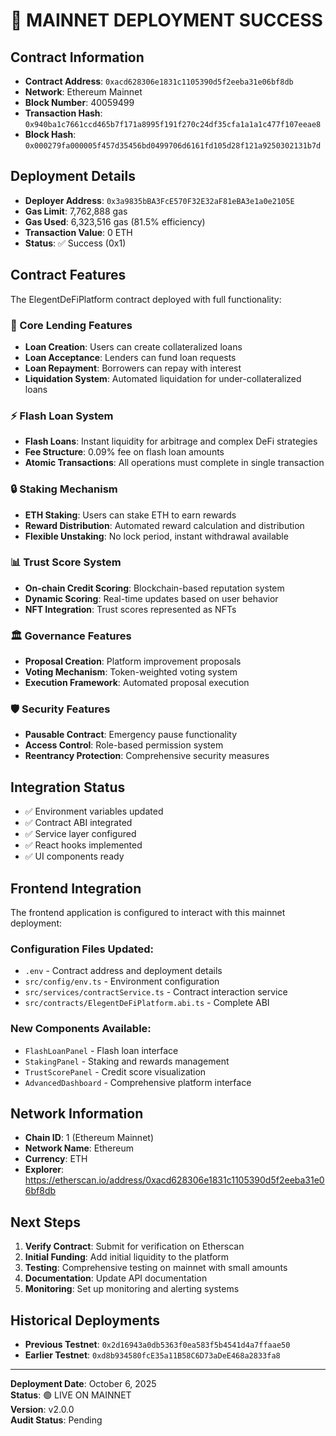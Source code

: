 # 🚀 MAINNET DEPLOYMENT SUCCESS

## Contract Information

- **Contract Address**: `0xacd628306e1831c1105390d5f2eeba31e06bf8db`
- **Network**: Ethereum Mainnet
- **Block Number**: 40059499
- **Transaction Hash**: `0x940ba1c7661ccd465b7f171a8995f191f270c24df35cfa1a1a1c477f107eeae8`
- **Block Hash**: `0x000279fa000005f457d35456bd0499706d6161fd105d28f121a9250302131b7d`

## Deployment Details

- **Deployer Address**: `0x3a9835bBA3FcE570F32E32aF81eBA3e1a0e2105E`
- **Gas Limit**: 7,762,888 gas
- **Gas Used**: 6,323,516 gas (81.5% efficiency)
- **Transaction Value**: 0 ETH
- **Status**: ✅ Success (0x1)

## Contract Features

The ElegentDeFiPlatform contract deployed with full functionality:

### 🏦 Core Lending Features

- **Loan Creation**: Users can create collateralized loans
- **Loan Acceptance**: Lenders can fund loan requests
- **Loan Repayment**: Borrowers can repay with interest
- **Liquidation System**: Automated liquidation for under-collateralized loans

### ⚡ Flash Loan System

- **Flash Loans**: Instant liquidity for arbitrage and complex DeFi strategies
- **Fee Structure**: 0.09% fee on flash loan amounts
- **Atomic Transactions**: All operations must complete in single transaction

### 🔒 Staking Mechanism

- **ETH Staking**: Users can stake ETH to earn rewards
- **Reward Distribution**: Automated reward calculation and distribution
- **Flexible Unstaking**: No lock period, instant withdrawal available

### 📊 Trust Score System

- **On-chain Credit Scoring**: Blockchain-based reputation system
- **Dynamic Scoring**: Real-time updates based on user behavior
- **NFT Integration**: Trust scores represented as NFTs

### 🏛️ Governance Features

- **Proposal Creation**: Platform improvement proposals
- **Voting Mechanism**: Token-weighted voting system
- **Execution Framework**: Automated proposal execution

### 🛡️ Security Features

- **Pausable Contract**: Emergency pause functionality
- **Access Control**: Role-based permission system
- **Reentrancy Protection**: Comprehensive security measures

## Integration Status

- ✅ Environment variables updated
- ✅ Contract ABI integrated
- ✅ Service layer configured
- ✅ React hooks implemented
- ✅ UI components ready

## Frontend Integration

The frontend application is configured to interact with this mainnet deployment:

### Configuration Files Updated:

- `.env` - Contract address and deployment details
- `src/config/env.ts` - Environment configuration
- `src/services/contractService.ts` - Contract interaction service
- `src/contracts/ElegentDeFiPlatform.abi.ts` - Complete ABI

### New Components Available:

- `FlashLoanPanel` - Flash loan interface
- `StakingPanel` - Staking and rewards management
- `TrustScorePanel` - Credit score visualization
- `AdvancedDashboard` - Comprehensive platform interface

## Network Information

- **Chain ID**: 1 (Ethereum Mainnet)
- **Network Name**: Ethereum
- **Currency**: ETH
- **Explorer**: https://etherscan.io/address/0xacd628306e1831c1105390d5f2eeba31e06bf8db

## Next Steps

1. **Verify Contract**: Submit for verification on Etherscan
2. **Initial Funding**: Add initial liquidity to the platform
3. **Testing**: Comprehensive testing on mainnet with small amounts
4. **Documentation**: Update API documentation
5. **Monitoring**: Set up monitoring and alerting systems

## Historical Deployments

- **Previous Testnet**: `0x2d16943a0db5363f0ea583f5b4541d4a7ffaae50`
- **Earlier Testnet**: `0xd8b934580fcE35a11B58C6D73aDeE468a2833fa8`

---

**Deployment Date**: October 6, 2025  
**Status**: 🟢 LIVE ON MAINNET  
**Version**: v2.0.0  
**Audit Status**: Pending
